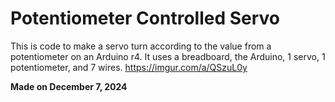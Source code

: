 # Potentiometer Controlled Servo
This is code to make a servo turn according to the value from a potentiometer on an Arduino r4. It uses a breadboard, the Arduino, 1 servo, 1 potentiometer, and 7 wires.
https://imgur.com/a/QSzuL0y

**Made on December 7, 2024**

